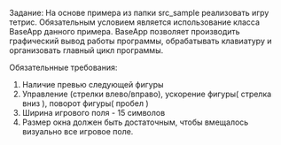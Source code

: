 Задание:
На основе примера из папки src_sample реализовать игру тетрис.
Обязательным условием является использование класса BaseApp данного примера.
BaseApp позволяет производить графический вывод работы программы, обрабатывать клавиатуру и организовать главный цикл программы.

Обязательнные требования:

1. Наличие превью следующей фигуры
2. Управление (стрелки влево/вправо), ускорение фигуры( стрелка вниз ), поворот фигуры( пробел )
3. Ширина игрового поля - 15 символов
4. Размер окна должен быть достаточным, чтобы вмещалось визуально все игровое поле.